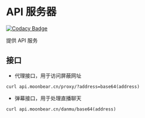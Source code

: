 # API 服务器

[![Codacy Badge](https://api.codacy.com/project/badge/Grade/cfd41b89e17142369aa1e9df1bf963bb)](https://app.codacy.com/app/contact_114/api-server?utm_source=github.com&utm_medium=referral&utm_content=themoonbear/api-server&utm_campaign=Badge_Grade_Settings)

提供 API 服务

## 接口

+ 代理接口，用于访问屏蔽网址

```shell
curl api.moonbear.cn/proxy/?address=base64(address)
```

+ 弹幕接口，用于处理直播聊天

```shell
curl api.moonbear.cn/danmu/base64(address)
```
